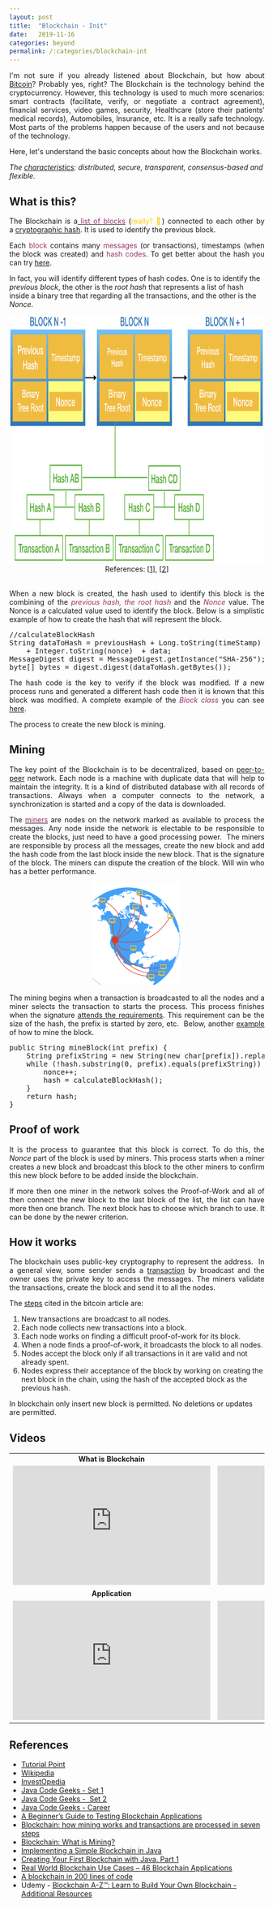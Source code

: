 ```yaml
---
layout: post
title:  "Blockchain - Init"
date:   2019-11-16
categories: beyond
permalink: /:categories/blockchain-int
---
```


<p style="text-align: justify;">I'm not sure if you already listened about Blockchain, but how about <a href="https://bitcoin.org/bitcoin.pdf">Bitcoin</a>? Probably yes, right? The Blockchain is the technology behind the cryptocurrency. However, this technology is used to much more scenarios: smart contracts (facilitate, verify, or negotiate a contract agreement), financial services, video games, security, Healthcare (store their patients’ medical records), Automobiles, Insurance, etc. It is a really safe technology. Most parts of the problems happen because of the users and not because of the technology.</p>
Here, let's understand the basic concepts about how the Blockchain works.

<em>The <a href="https://www.geeksforgeeks.org/blockchain-technology-introduction/">characteristics</a>: distributed, secure, transparent, consensus-based and flexible.</em>

<h2>What is this?</h2>

<p style="text-align: justify;">The Blockchain is a<a href="https://www.tutorialspoint.com/blockchain/blockchain_chaining_blocks.htm"><span style="color: #993366;"> list of blocks</span></a> (<span style="color: #ffcc00;">really? 🤔</span>) connected to each other by a <a href="https://fabiana2611.github.io/java/jca">cryptographic hash</a>. It is used to identify the previous block.</p>

<p style="text-align: justify;">Each <span style="color: #993366;">block</span> contains many <span style="color: #993366;">messages</span> (or transactions), timestamps (when the block was created) and <span style="color: #993366;">hash codes</span>. To get better about the hash you can try <a href="https://tools.superdatascience.com/blockchain/hash/">here</a>.</p>

<p>In fact, you will identify different types of hash codes. One is to identify the <em>previous block</em>, the other is the <em>root hash</em> that represents a list of hash inside a binary tree that regarding all the transactions, and the other is the <em>Nonce</em>.</p>

<center>
  <img src="/img/blockchain/blockstructure.png" width="732" height="488" />
  References: [<a href="https://www.geeksforgeeks.org/introduction-to-blockchain/">1</a>], [<a href="https://www.tutorialspoint.com/blockchain/blockchain_merkle_tree.htm">2</a>]
</center>
<br/>

<p style="text-align: justify;">When a new block is created, the hash used to identify this block is the combining of the <span style="color: #993366;"><em>previous hash,</em></span><span style="color: #993366;"><em> the root hash</em></span> and the <span style="color: #993366;"><em>Nonce</em></span> value. <span style="color: var(--color-text);">The </span>Nonce<span style="color: var(--color-text);"> is a calculated value used to identify the block. Below is a simplistic example of how to create the hash that will represent the block.</span></p>

<pre class="p1">//calculateBlockHash
String <span class="s1">dataToHash</span> = <span class="s2">previousHash</span> + Long.toString(<span class="s2">timeStamp</span>)
<span class="Apple-converted-space">    </span>+ Integer.toString(<span class="s2">nonce</span>)<span class="Apple-converted-space">  </span>+ <span class="s2">data</span>;
MessageDigest <span class="s1">digest</span> = MessageDigest.getInstance(<span class="s5">"SHA-256"</span>);
<span class="Apple-converted-space"><span class="s3">byte</span>[] <span class="s1">bytes</span></span> = <span class="s1">digest</span>.digest(<span class="s1">dataToHash</span>.getBytes());</pre>

<p style="text-align: justify;"><span style="color: var(--color-text);">The hash code is the key to verify if the block was modified. If a new process runs and generated a different hash code then it is known that this block was modified. A complete example of the <span style="color: #993366;"><em>Block class</em></span> you can see <a href="https://github.com/CryptoKass/NoobChain-Tutorial-Part-2/blob/master/src/noobchain/Block.java">here</a>.</span></p>
<p style="text-align: justify;">The process to create the new block is mining.</p>

<h2>Mining</h2>
<p style="text-align: justify;">The key point of the Blockchain is to be decentralized, based on <a href="https://en.wikipedia.org/wiki/Peer-to-peer">peer-to-peer</a> network. Each node is a machine with duplicate data that will help to maintain the integrity. It is a kind of distributed database with all records of transactions. Always when a computer connects to the network, a synchronization is started and a copy of the data is downloaded.</p>
<p style="text-align: justify;">The <a href="https://www.tutorialspoint.com/blockchain/bitcoin_mining.htm"><span style="color: #993366;">miners</span></a> are nodes on the network marked as available to process the messages. Any node inside the network is electable to be responsible to create the blocks, just need to have a good processing power.  The miners are responsible by process all the messages, create the new block and add the hash code from the last block inside the new block. That is the signature of the block. The miners can dispute the creation of the block. Will win who has a better performance.</p>

<center>
<img src="/img/blockchain/broadcast.png" width="176" height="201" />
</center>

<p style="text-align: justify;">The mining begins when a transaction is broadcasted to all the nodes and a miner selects the transaction to starts the process. This process finishes when the signature <a href="https://www.baeldung.com/java-blockchain#5-blockchain-verification">attends the requirements</a>. This requirement can be the size of the hash, the prefix is started by zero, etc.  Below, another <a href="https://www.baeldung.com/java-blockchain#3-have-we-mined-the-block-yet">example</a> of how to mine the block.</p>

<pre class="p1"><span class="s1">public</span> String mineBlock(<span class="s1">int</span> <span class="s2">prefix</span>) {
<span class="Apple-converted-space">    </span>String <span class="s2">prefixString</span> = <span class="s1">new</span> String(<span class="s1">new</span> <span class="s1">char</span>[<span class="s2">prefix</span>]).replace(<span class="s3">'\0'</span>, <span class="s3">'0'</span>);
<span class="Apple-converted-space">    </span><span class="s1">while</span> (!<span class="s4">hash</span>.substring(0, <span class="s2">prefix</span>).equals(<span class="s2">prefixString</span>)) {
<span class="Apple-converted-space">        </span><span class="s4">nonce</span>++;
<span class="Apple-converted-space">        </span><span class="s4">hash</span> = calculateBlockHash();
<span class="Apple-converted-space">    </span>}
<span class="Apple-converted-space">    </span><span class="s1">return</span> <span class="s4">hash</span>;
}</pre>
<h2>Proof of work</h2>
<p style="text-align: justify;">It is the process to guarantee that this block is correct. To do this, the <em>Nonce</em> part of the block is used by miners. This process starts when a miner creates a new block and broadcast this block to the other miners to confirm this new block before to be added inside the blockchain.</p>
<p style="text-align: justify;">If more then one miner in the network solves the Proof-of-Work and all of then connect the new block to the last block of the list, the list can have more then one branch. The next block has to choose which branch to use. It can be done by the newer criterion.</p>

<h2>How it works</h2>
<p style="text-align: justify;">The blockchain uses public-key cryptography to represent the address.  In a general view, some sender sends a <a href="https://github.com/CryptoKass/NoobChain-Tutorial-Part-2/blob/master/src/noobchain/Transaction.java">transaction</a> by broadcast and the owner uses the private key to access the messages. The miners validate the transactions, create the block and send it to all the nodes.</p>
The <a href="https://bitcoin.org/bitcoin.pdf">steps</a> cited in the bitcoin article are:
<ol>
	<li>New transactions are broadcast to all nodes.</li>
	<li>Each node collects new transactions into a block.</li>
	<li>Each node works on finding a difficult proof-of-work for its block.</li>
	<li>When a node finds a proof-of-work, it broadcasts the block to all nodes.</li>
	<li>Nodes accept the block only if all transactions in it are valid and not already spent.</li>
	<li>Nodes express their acceptance of the block by working on creating the next block in the chain, using the hash of the accepted block as the previous hash.</li>
</ol>
In blockchain only insert new block is permitted. No deletions or updates are permitted.
<h2>Videos</h2>
<table>
<tbody>
<tr>
<td style="text-align: center;"><strong>What is Blockchain</strong></td>
<td style="text-align: center;"><strong>What are miners</strong></td>
</tr>
<tr>
<td><iframe width="390" height="235" src="https://www.youtube.com/embed/SSo_EIwHSd4" frameborder="0" allow="accelerometer; autoplay; encrypted-media; gyroscope; picture-in-picture" allowfullscreen></iframe></td>
<td><iframe width="390" height="235" src="https://www.youtube.com/embed/RmhrGHKWZA8" frameborder="0" allow="accelerometer; autoplay; encrypted-media; gyroscope; picture-in-picture" allowfullscreen></iframe></td>
</tr>
<tr>
<td style="text-align: center;"><strong>Application</strong></td>
<td style="text-align: center;"><strong>19 Industry</strong></td>
</tr>
<tr>
<td><iframe width="390" height="235" src="https://www.youtube.com/embed/aQWflNQuP_o" frameborder="0" allow="accelerometer; autoplay; encrypted-media; gyroscope; picture-in-picture" allowfullscreen></iframe></td>
<td><iframe width="390" height="235" src="https://www.youtube.com/embed/G3psxs3gyf8" frameborder="0" allow="accelerometer; autoplay; encrypted-media; gyroscope; picture-in-picture" allowfullscreen></iframe></td>
</tr>
</tbody>
</table>

<h2>References</h2>
<ul>
	<li><a href="https://www.tutorialspoint.com/blockchain/index.htm">Tutorial Point</a></li>
	<li><a href="https://en.wikipedia.org/wiki/Blockchain">Wikipedia</a></li>
	<li><a href="https://www.investopedia.com/terms/b/blockchain.asp">InvestOpedia</a></li>
	<li><a href="https://www.geeksforgeeks.org/blockchain-technology-introduction/">Java Code Geeks - Set 1</a></li>
	<li><a href="https://www.geeksforgeeks.org/introduction-to-blockchain/">Java Code Geeks -  Set 2</a></li>
	<li><a href="https://www.javacodegeeks.com/2019/02/6-blockchain-career-options-need-know.html">Java Code Geeks - Career</a></li>
	<li><a href="https://www.javacodegeeks.com/2018/03/a-beginners-guide-to-testing-blockchain-applications.html">A Beginner’s Guide to Testing Blockchain Applications</a>
</li>
	<li class="eg b eh eo ef"><a href="https://blog.goodaudience.com/how-a-miner-adds-transactions-to-the-blockchain-in-seven-steps-856053271476">Blockchain: how mining works and transactions are processed in seven steps</a></li>
	<li><a href="https://dev.to/damcosset/blockchain-what-is-mining-2eod">Blockchain: What is Mining?</a>
</li>
	<li><a href="https://www.baeldung.com/java-blockchain">Implementing a Simple Blockchain in Java</a>
</li>
	<li><a href="https://medium.com/programmers-blockchain/create-simple-blockchain-java-tutorial-from-scratch-6eeed3cb03fa">Creating Your First Blockchain with Java. Part 1</a></li>
  <li><a href="https://101blockchains.com/blockchain-applications/">Real World Blockchain Use Cases – 46 Blockchain Applications</a></li>
  <li><a href="https://medium.com/@lhartikk/a-blockchain-in-200-lines-of-code-963cc1cc0e54">A blockchain in 200 lines of code</a></li>
  <li>Udemy - <a href ="https://www.superdatascience.com/pages/blockchain">Blockchain A-Z™: Learn to Build Your Own Blockchain - Additional Resources</a></li>
</ul>
